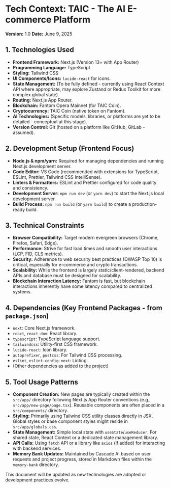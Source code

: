 # Tech Context: TAIC - The AI E-commerce Platform

**Version:** 1.0
**Date:** June 9, 2025

## 1. Technologies Used

*   **Frontend Framework:** Next.js (Version 13+ with App Router)
*   **Programming Language:** TypeScript
*   **Styling:** Tailwind CSS
*   **UI Components/Icons:** `lucide-react` for icons.
*   **State Management:** (To be fully defined - currently using React Context API where appropriate, may explore Zustand or Redux Toolkit for more complex global state).
*   **Routing:** Next.js App Router.
*   **Blockchain:** Fantom Opera Mainnet (for TAIC Coin).
*   **Cryptocurrency:** TAIC Coin (native token on Fantom).
*   **AI Technologies:** (Specific models, libraries, or platforms are yet to be detailed - conceptual at this stage).
*   **Version Control:** Git (hosted on a platform like GitHub, GitLab - assumed).

## 2. Development Setup (Frontend Focus)

*   **Node.js & npm/yarn:** Required for managing dependencies and running Next.js development server.
*   **Code Editor:** VS Code (recommended with extensions for TypeScript, ESLint, Prettier, Tailwind CSS IntelliSense).
*   **Linters & Formatters:** ESLint and Prettier configured for code quality and consistency.
*   **Development Server:** `npm run dev` (or `yarn dev`) to start the Next.js local development server.
*   **Build Process:** `npm run build` (or `yarn build`) to create a production-ready build.

## 3. Technical Constraints

*   **Browser Compatibility:** Target modern evergreen browsers (Chrome, Firefox, Safari, Edge).
*   **Performance:** Strive for fast load times and smooth user interactions (LCP, FID, CLS metrics).
*   **Security:** Adherence to web security best practices (OWASP Top 10) is critical, especially for e-commerce and crypto transactions.
*   **Scalability:** While the frontend is largely static/client-rendered, backend APIs and database must be designed for scalability.
*   **Blockchain Interaction Latency:** Fantom is fast, but blockchain interactions inherently have some latency compared to centralized systems.

## 4. Dependencies (Key Frontend Packages - from `package.json`)

*   `next`: Core Next.js framework.
*   `react`, `react-dom`: React library.
*   `typescript`: TypeScript language support.
*   `tailwindcss`: Utility-first CSS framework.
*   `lucide-react`: Icon library.
*   `autoprefixer`, `postcss`: For Tailwind CSS processing.
*   `eslint`, `eslint-config-next`: Linting.
*   (Other dependencies as added to the project)

## 5. Tool Usage Patterns

*   **Component Creation:** New pages are typically created within the `src/app/` directory following Next.js App Router conventions (e.g., `src/app/new-page/page.tsx`). Reusable components are often placed in a `src/components/` directory.
*   **Styling:** Primarily using Tailwind CSS utility classes directly in JSX. Global styles or base component styles might reside in `src/app/globals.css`.
*   **State Management:** Simple local state with `useState`/`useReducer`. For shared state, React Context or a dedicated state management library.
*   **API Calls:** Using `fetch` API or a library like `axios` (if added) for interacting with backend services.
*   **Memory Bank Updates:** Maintained by Cascade AI based on user requests and project progress, stored in Markdown files within the `memory-bank` directory.

This document will be updated as new technologies are adopted or development practices evolve.

